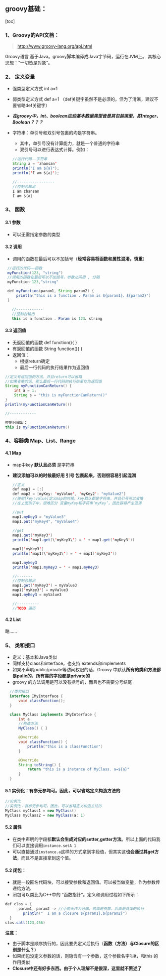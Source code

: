 ## groovy基础：

[toc]


### 1、Groovy的API文档：
  > http://www.groovy-lang.org/api.html

  Groovy语言 基于Java。groovy脚本编译成Java字节码，运行在JVM上。
其核心思想：“一切皆是对象”。
### 2、 定义变量
  - 强类型定义方式 int a=1
  - 弱类型定义方式 def a=1 （def关键字虽然不是必须的，但为了清晰，建议不要省略def关键字）
  - ***在groovy中，int、boolean这些基本数据类型皆是其包装类型，即Integer、Boolean？？？***
  - 字符串：单引号和双引号包裹的均是字符串。
      - 其中，单引号没有计算能力，就是一个普通的字符串
      - 双引号可以进行表达式计算。例如：

      ```Java
      //运行代码——字符串
      String a = 'zhansan'
      println("I am ${a}");
      println('I am ${a}');

      //-----------------
      //控制台输出
      I am zhansan
      I am ${a}
      ```


### 3、 函数
#### 3.1 参数
  - 可以无需指定参数的类型
#### 3.2 调用
- 调用的函数在最后可以不加括号（**经常容易将函数和属性混淆，慎重**）
 ```java
  //运行的代码——函数
  myFunction(123, "string")
  //调用的函数在最后可以不加括号，参数之间用 , 分隔
  myFunction 123,"string"

  def myFunction(param1, String param2) {
      println("this is a function . Param is ${param1}、${param2}")
  }

    //------------
    //控制台输出
    this is a function . Param is 123、string
```

#### 3.3 返回值
- 无返回值的函数 def function(){    }
- 有返回值的函数 String function(){      }
- 返回值：
  - 根据return确定
  - 最后一行代码的执行结果作为返回值

```java
//定义有返回值的方法，并且return可以省略
//如果省略的话，那么最后一行代码的执行结果作为返回值
String myFunctionCanReturn() {
    int a = 1;
    String s = "this is myFunctionCanReturn()"
}
println(myFunctionCanReturn())

//------------

控制台输出：
this is myFunctionCanReturn()
```




### 4、容器类 Map、List、Range

#### 4.1 Map
- map中key **默认且必须** 是字符串
- **建议添加可以的时候最好用 引号 包裹起来，否则很容易引起混淆**

  ```java
  //定义
  def map1 = [:]
  def map2 = [myKey: 'myValue', 'myKey2': "myValue2"]
  //使用[key:value]定义map的时候，key默认都是字符串，并且引号可以省略
  //在上面例子中，很难区分 变量myKey和字符串‘myKey’。因此容易产生混淆

  //put
  map1.myKey3 = "myValue3"
  map1.put("myKey4", "myValue4")
 
  //get
  map1.get('myKey3')
  println('map1.get(\'myKey3\') = ' + map1.get('myKey3'))

  map1['myKey3']
  println('map1[\'myKey3\'] = ' + map1['myKey3'])

  map1.mykey3
  println('map1.myKey3 = ' + map1.myKey3)

  //-------
  //控制台输出
  map1.get('myKey3') = myValue3
  map1['myKey3'] = myValue3
  map1.myKey3 = myValue3

  //----------
  //TODO 遍历
  ```

#### 4.2 List
略......


### 5、 类和接口
- 定义：基本和Java类似
- 同样支持class和interface，也支持 extends和implements
- 如果不声明public/private等访问权限的话，Groovy 中默认**所有的类和方法都是pulic的，所有类的字段都是private的**
- groovy 的方法调用是可以没有括号的，而且也不需要分号结尾

```Java
  //类和接口
  interface IMyInterface {
      void classFunction();
  }

  class MyClass implements IMyInterface {
      int a
      //构造方法
      MyClass() { }

      @Override
      void classFunction() {
          println("this is a classFunction")
      }

      @Override
      String toString() {
          return "this is a instance of MyClass. a=${a}"
      }
  }
```
#### 5.1 实例化：有参无参均可。因此，可以省略定义构造方法的
  ```java
  //实例化
  //实例化：有参无参均可。因此，可以省略定义构造方法的
  MyClass myClass1 = new MyClass()
  MyClass myClass2 = new MyClass(a: 1)
  ```
#### 5.2 属性
- 在类中声明的字段都**默认会生成对应的setter,getter方法**。所以上面的代码我们可以直接调用```instance.setA 1```
- 可以直接通过```instance.a```这样的方式拿到字段值，但其实这**也会通过其get方法**，而且不是直接拿到这个值。

#### 5.2 闭包：
  - 就是一段匿名代码块，可以接受参数和返回值。可以被当做变量，作为参数传递给方法.
  - 闭包可以类比为C++中的 “函数指针”。定义和调用过程如下所示：
  ```java
  def clos = {
        param1, param2 -> //小箭头作为分隔，前面是参数，后面是具体的执行
          println("  I am a closure ${param1},${param2}")
    }
  clos.call(123,456)
  ```

**注意：**
  - 由于脚本是顺序执行的，因此要先定义后执行（**函数（方法）与Closure的区别是什么？**）
  - 如果闭包没定义参数的话，则隐含有一个参数，这个参数名字叫it，和this 的作用类似
  - **Closure中还有好多东西。由于个人理解不是很深，这里就不赘述了**
